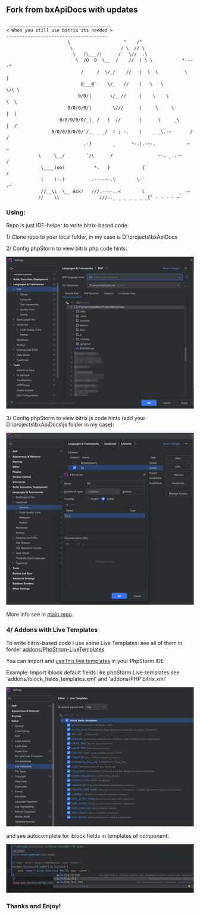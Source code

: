 ## Fork from bxApiDocs with updates

```
 ______________________________________
< When you still use bitrix its needed >
--------------------------------------
                       \                    ^    /^
                        \                  / \  // \
                         \   |\___/|      /   \//  .\
                          \  /O  O  \__  /    //  | \ \           *----*
                            /     /  \/_/    //   |  \  \          \   |
                            @___@`    \/_   //    |   \   \         \/\ \
                           0/0/|       \/_ //     |    \    \         \  \
                       0/0/0/0/|        \///      |     \     \       |  |
                    0/0/0/0/0/_|_ /   (  //       |      \     _\     |  /
                 0/0/0/0/0/0/`/,_ _ _/  ) ; -.    |    _ _\.-~       /   /
                             ,-}        _      *-.|.-~-.           .~    ~
            \     \__/        `/\      /                 ~-. _ .-~      /
             \____(oo)           *.   }            {                   /
             (    (--)          .----~-.\        \-`                 .~
             //__\\  \__ Ack!   ///.----..<        \             _ -~
            //    \\               ///-._ _ _ _ _ _ _{^ - - - - ~
```
### Using:

Repo is just IDE-helper to write bitrix-based code.

1/ Clone repo to your local folder, in my case is D:\projects\bxApiDocs

2/ Config phpStorm to view bitrix php code hints:

![](docs/images/2025-02-13_23-25-22.png)

3/ Config phpStorm to view bitrix js code hints (add your D:\projects\bxApiDocs\js folder in my case):

![](docs/images/2025-02-13_23-23-02.png)

More info see in [main repo](https://github.com/matiaspub/bxApiDocs).

### 4/ Addons with Live Templates

To write bitrix-based code I use some Live Templates: see all of them in forder [addons/PhpStrom-LiveTemplates](addons/PhpStrom-LiveTemplates)

You can import and [use this live templates](https://www.jetbrains.com/help/phpstorm/sharing-live-templates.html) in your PhpStorm IDE

Example:
Import iblock default fields like phpStorm Live-templates
see 'addons/iblock_fields_templates.xml' and 'addons/PHP bitrix.xml'

![](docs/images/2025-02-13_23-56-04.png)

and see autocomplete for iblock fields in templates of component:

![](docs/images/2025-09-26_18-39-27.png)

### Thanks and Enjoy!

